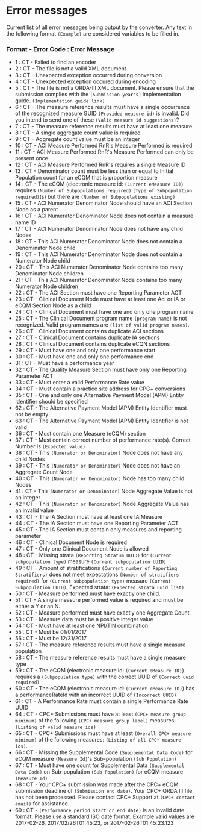 # Error messages
Current list of all error messages being output by the converter.
Any text in the following format `(Example)` are considered variables to be filled in.

### Format - Error Code : Error Message
* 1 : CT - Failed to find an encoder
* 2 : CT - The file is not a valid XML document
* 3 : CT - Unexpected exception occurred during conversion
* 4 : CT - Unexpected exception occured during encoding
* 5 : CT - The file is not a QRDA-III XML document. Please ensure that the submission complies with the `(Submission year's)` implementation guide. `(Implementation guide link)`
* 6 : CT - The measure reference results must have a single occurrence of the recognized measure GUID `(Provided measure id)` is invalid. Did you intend to send one of these `(Valid measure id suggestions)`?
* 7 : CT - The measure reference results must have at least one measure
* 8 : CT - A single aggregate count value is required
* 9 : CT - Aggregate count value must be an integer
* 10 : CT - ACI Measure Performed RnR's Measure Performed is required
* 11 : CT - ACI Measure Performed RnR's Measure Performed can only be present once
* 12 : CT - ACI Measure Performed RnR's requires a single Measure ID
* 13 : CT - Denominator count must be less than or equal to Initial Population count for an eCQM that is proportion measure
* 14 : CT - The eCQM (electronic measure id: `(Current eMeasure ID)`) requires `(Number of Subpopulations required)` `(Type of Subpopulation required)`(s) but there are `(Number of Subpopulations existing)`
* 15 : CT - ACI Numerator Denominator Node should have an ACI Section Node as a parent
* 16 : CT - ACI Numerator Denominator Node does not contain a measure name ID
* 17 : CT - ACI Numerator Denominator Node does not have any child Nodes
* 18 : CT - This ACI Numerator Denominator Node does not contain a Denominator Node child
* 19 : CT - This ACI Numerator Denominator Node does not contain a Numerator Node child
* 20 : CT - This ACI Numerator Denominator Node contains too many Denominator Node children
* 21 : CT - This ACI Numerator Denominator Node contains too many Numerator Node children
* 22 : CT - The ACI Section must have one Reporting Parameter ACT
* 23 : CT - Clinical Document Node must have at least one Aci or IA or eCQM Section Node as a child
* 24 : CT - Clinical Document must have one and only one program name
* 25 : CT - The Clinical Document program name `(program name)` is not recognized. Valid program names are `(list of valid program names)`.
* 26 : CT - Clinical Document contains duplicate ACI sections
* 27 : CT - Clinical Document contains duplicate IA sections
* 28 : CT - Clinical Document contains duplicate eCQN sections
* 29 : CT - Must have one and only one performance start
* 30 : CT - Must have one and only one performance end
* 31 : CT - Must have a performance year
* 32 : CT - The Quality Measure Section must have only one Reporting Parameter ACT
* 33 : CT - Must enter a valid Performance Rate value
* 34 : CT - Must contain a practice site address for CPC+ conversions
* 35 : CT - One and only one Alternative Payment Model (APM) Entity Identifier should be specified
* 62 : CT - The Alternative Payment Model (APM) Entity Identifier must not be empty
* 63 : CT - The Alternative Payment Model (APM) Entity Identifier is not valid
* 36 : CT - Must contain one Measure (eCQM) section
* 37 : CT - Must contain correct number of performance rate(s). Correct Number is `(Expected value)`
* 38 : CT - This `(Numerator or Denominator)` Node does not have any child Nodes
* 39 : CT - This `(Numerator or Denominator)` Node does not have an Aggregate Count Node
* 40 : CT - This `(Numerator or Denominator)` Node has too many child Nodes
* 41 : CT - This `(Numerator or Denominator)` Node Aggregate Value is not an integer
* 42 : CT - This `(Numerator or Denominator)` Node Aggregate Value has an invalid value
* 43 : CT - The IA Section must have at least one IA Measure
* 44 : CT - The IA Section must have one Reporting Parameter ACT
* 45 : CT - The IA Section must contain only measures and reporting parameter
* 46 : CT - Clinical Document Node is required
* 47 : CT - Only one Clinical Document Node is allowed
* 48 : CT - Missing strata `(Reporting Stratum UUID)` for `(Current subpopulation type)` measure `(Current subpopulation UUID)`
* 49 : CT - Amount of stratifications `(Current number of Reporting Stratifiers)` does not meet expectations `(Number of stratifiers required)` for `(Current subpopulation type)` measure `(Current Subpopulation UUID)`. Expected strata: `(Expected strata uuid list)`
* 50 : CT - Measure performed must have exactly one child.
* 51 : CT - A single measure performed value is required and must be either a Y or an N.
* 52 : CT - Measure performed must have exactly one Aggregate Count.
* 53 : CT - Measure data must be a positive integer value
* 54 : CT - Must have at least one NPI/TIN combination
* 55 : CT - Must be 01/01/2017
* 56 : CT - Must be 12/31/2017
* 57 : CT - The measure reference results must have a single measure population
* 58 : CT - The measure reference results must have a single measure type
* 59 : CT - The eCQM (electronic measure id: `(Current eMeasure ID)`) requires a `(Subpopulation type)` with the correct UUID of `(Correct uuid required)`
* 60 : CT - The eCQM (electronic measure id: `(Current eMeasure ID)`) has a performanceRateId with an incorrect UUID of `(Incorrect UUID)`
* 61 : CT - A Performance Rate must contain a single Performance Rate UUID
* 64 : CT - CPC+ Submissions must have at least `(CPC+ measure group minimum)` of the following `(CPC+ measure group label)` measures: `(Listing of valid measure ids)`
* 65 : CT - CPC+ Submissions must have at least `(Overall CPC+ measure minimum)` of the following measures: `(Listing of all CPC+ measure ids)`.
* 66 : CT - Missing the Supplemental Code `(Supplemental Data Code)` for eCQM measure `(Measure Id)`'s Sub-population `(Sub Population)`
* 67 : CT - Must have one count for Supplemental Data `(Supplemental Data Code)` on Sub-population `(Sub Population)` for eCQM measure `(Measure Id)`
* 68 : CT - Your CPC+ submission was made after the CPC+ eCQM submission deadline of `(Submission end date)`. Your CPC+ QRDA III file has not been processed. Please contact CPC+ Support at `(CPC+ contact email)` for assistance.
* 69 : CT - `(Performance period start or end date)` is an invalid date format. Please use a standard ISO date format. Example valid values are 2017-02-26, 2017/02/26T01:45:23, or 2017-02-26T01:45:23.123
